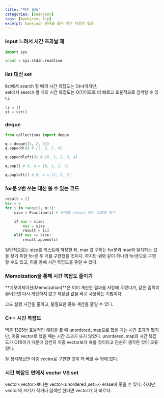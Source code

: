 ```yaml
---
title: "백준 팁들"
categories: [baekjoon]
tags: [baekjoon, tip]
excerpt: baekjoon 문제를 풀며 얻은 다양한 팁들
---
```


### input 느려서 시간 초과날 때

```python
import sys

input = sys.stdin.readline

```

### list 대신 set

list에서 search 할 때의 시간 복잡도는 O(n)이지만,<br>
set에서 search 할 때의 시간 복잡도는 O(1)이므로 더 빠르고 효율적으로 검색할 수 있다.

```python
li = []
st = set()
```

### deque

```python
from collections import deque

q = deque([1, 2, 3])
q.append(4) # [1, 2, 3, 4]

q.appendleft(0) # [0, 1, 2, 3, 4]

q.pop() # 4, q = [0, 1, 2, 3]

q.popleft() # 0, q = [1, 2, 3]

```

### for문 2번 쓰는 대신 쓸 수 있는 코드
```python
result = []
max = 0
for i in range(1, n+1):
    size = Function(i) # 숫자를 return 하는 임의의 함수

    if max < size:
        max = size
        result = [i]
    elif max == size:
        result.append(i)
```

일반적으로는 size를 리스트에 저장한 뒤, max 값 구하는 for문과 max와 일치하는 값을 찾기 위한 for문 두 개를 구현했을 것이다. 하지만 위와 같이 하나의 for문으로 구현할 수도 있고, 이를 통해 시간 복잡도를 줄일 수 있다.

### Memoization을 통해 시간 복잡도 줄이기

**메모이제이션(Memoization)**은 이미 계산한 결과를 저장해 두었다가, 같은 입력이 들어오면 다시 계산하지 않고 저장된 값을 바로 사용하는 기법이다.

코드 실행 시간을 줄이고, 불필요한 중복 계산을 줄일 수 있다.

### C++ 시간 복잡도

백준 1325번 효율적인 해킹을 풀 때 unordered_map으로 했을 때는 시간 초과가 떴지만, 이중 vector로 했을 때는 시간 초과가 뜨지 않았다. unordered_map의 시간 복잡도가 O(1)이기 때문에 당연히 이중 vector보다 빠를 것이라고 단순히 생각한 것이 오류였다.

잘 생각해보면 이중 vector로 구현한 것이 더 빠를 수 밖에 없다.

### 시간 복잡도 면에서 vector VS set

vector<vector<int>>보다는 vector<unordered_set<int>>가 erase에 좋을 수 있다. 하지만 vector의 크기가 작거나 탐색만 한다면 vector가 더 빠르다.